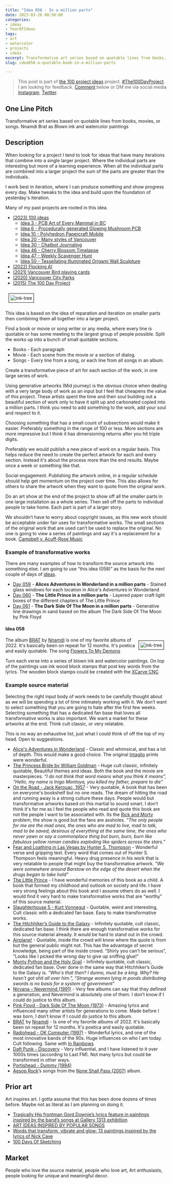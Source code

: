 ```yaml
---
title: "Idea 058 - In a million parts"
date: 2023-03-26 00:58:00
categories:
- ideas
- YearOfIdeas
tags:
- art
- watercolor
- projects
- ideas
excerpt: Transformative art series based on quotable lines from books, movies, or songs. Nnamdi Brat as Blown ink and watercolor paintings
slug: idea058-a-quotable-book-in-a-million-parts

---
```


> This post is part of [the 100 project ideas](/projects/2023-100-ideas/) project. [#The100DayProject](https://www.the100dayproject.org/). I am looking for feedback. <a href='#utterances-comments'>Comment</a> below or DM me via social media <a href="https://instagram.com/funvill" rel="nofollow noopener noreferrer"><i class="fab fa-fw fa-instagram" aria-hidden="true"></i><span class="label">Instagram</span></a>, <a href="https://twitter.com/funvill" rel="nofollow noopener noreferrer"><i class="fab fa-fw fa-twitter" aria-hidden="true"></i><span class="label">Twitter</span></a>.

## One Line Pitch

Transformative art series based on quotable lines from books, movies, or songs. Nnamdi Brat as Blown ink and watercolor paintings

## Description

When looking for a project I tend to look for ideas that have many iterations that combine into a single larger project. Where the individual parts are interesting but more of a learning experience. When all the individual parts are combined into a larger project the sum of the parts are greater than the individuals.

I work best in iteration, where I can produce something and show progress every day. Make tweaks to the idea and build upon the foundation of yesterday's iteration.

Many of my past projects are rooted in this idea.

- [(2023) 100 ideas](/projects/2023-100-ideas/)
  - [Idea 3 - PCB Art of Every Mammal in BC](/idea003-pcb-art-of-every-mammal-in-bc/)
  - [Idea 6 - Procedurally generated Glowing Mushroom PCB](/idea006-procedurally-generated-glowing-mushroom-pcb/)
  - [Idea 10 - Polyhedron Papercraft Mobile](/idea010-polyhedron-papercraft-mobile/)
  - [Idea 20 - Many styles of Vancouver](/idea020-many-styles-of-vancouver/)
  - [Idea 30 - Chatbot Journaling](/idea030-chatbot-journaling/)
  - [Idea 46 - Cherry Blossom Timelapse](/idea046-cherry-blossom-timelapse/)
  - [Idea 47 - Weekly Scavenger Hunt](/idea047-weekly-scavenger-hunt/)
  - [Idea 50 - Tessellating Illuminated Origami Wall Sculpture](/idea050-tessellating-illuminated-origami-wall-sculpture/)
- [(2022) Flocking AI](/projects/2022-flocking-ai/)
- [(2021) Vancouver Bird playing cards](/projects/2021-bird-playing-cards/)
- [(2020) Vancouver City Parks](/projects/2020-vancouver-parks/)
- [(2015) The 100 Day Project](/projects/2015-The100DayProject/)

<img src="/public/uploads/2022/flockingai-wall.jpg" alt="ink-tree" style="margin: 10px; border: 1px solid black; padding: 5px"/>

This idea is based on the idea of reparation and iteration on smaller parts then combining them all together into a larger project.

Find a book or movie or song writer or any media, where every line is quotable or has some meeting to the largest group of people possible. Split the works up into a bunch of small quotable sections.

- Books - Each paragraph
- Movie - Each scene from the movie or a section of dialog.
- Songs - Every line from a song, or each line from all songs in an album.

Create a transformative piece of art for each section of the work, in one large series of work.

Using generative artworks (Mid journey) is the obvious choice when dealing with a very large body of work as an input but I feel that cheapens the value of this project. These artists spent the time and their soul building out a beautiful section of work only to have it split up and carbonated copied into a million parts. I think you need to add something to the work, add your soul and respect to it.

Choosing something that has a small count of subsections would make it easier. Preferably something in the range of 100 or less. More sections are more impressive but I think it has dimensioning returns after you hit triple digits.

Preferably we would publish a new piece of work on a regular basis. This helps reduce the need to create the perfect artwork for each and every section. Instead it's about the process more than the end results. Maybe once a week or something like that.

Social engagement. Publishing the artwork online, in a regular schedule should help get momentum on the project over time. This also allows for others to share the artwork when they want to quote from the original work.

Do an art show at the end of the project to show off all the smaller parts in one large installation as a whole series. Then sell off the parts to individual people to take home. Each part is part of a larger story.

We shouldn’t have to worry about copyright issues, as this new work should be acceptable under fair uses for transformative works. The small sections of the original work that are used can’t be used to replace the original. No one is going to view a series of paintings and say it's a replacement for a book. [Campbell v. Acuff-Rose Music](https://www.justia.com/intellectual-property/copyright/fair-use/transformative-use/)

### Example of transformative works

There are many examples of how to transform the source artwork into something else. I am going to use “this idea (058)” as the basis for the next couple of days of [ideas](/projects/2023-100-ideas/).

- [Day 059](/idea059-alices-adventures-in-wonderland-in-a-million-parts) - **Alices Adventures in Wonderland in a million parts** - Stained glass windows for each location in Alice's Adventures in Wonderland
- [Day 060](/idea060-the-little-prince-in-a-million-parts) - **The Little Prince in a million parts** - Layered paper craft light boxes of the different chapters of The Little Prince
- [Day 061](/idea061-the-dark-side-of-the-moon-in-a-million-parts) - **The Dark Side Of The Moon in a million parts** - Generative line drawings in sand based on the album The Dark Side Of The Moon by Pink Floyd

#### Idea 058

<img src="/public/uploads/2023/ink-tree.png" alt="ink-tree" style="float: right; margin: 10px; border: 1px solid black; padding: 5px"/>The album [BRAT](https://en.wikipedia.org/wiki/Brat_(album)) by [Nnamdi](https://en.wikipedia.org/wiki/Nnamdi_Ogbonnaya) is one of my favorite albums of 2022. It's basically been on repeat for 12 months. It's poetica and easily quotable. The song [Flowers To My Demons](https://genius.com/Nnamdi-flowers-to-my-demons-lyrics)

Turn each verse into a series of blown ink and watercolor paintings. On top of the paintings use ink wood block stamps that post key words from the lyrics. The wooden block stamps could be created with the [XCarve CNC](https://www.inventables.com/technologies/x-carve)

### Example source material

Selecting the right input body of work needs to be carefully thought about as we will be spending a lot of time intimately working with it. We don’t want to select something that you are going to hate after the first few weeks. Selecting something that has a dedicated fan base that loves all transformative works is also important. We want a market for these artworks at the end. Think cult classic, or very relatable.

This is no way an exhaustive list, just what I could think of off the top of my head. Open to suggestions.

- [Alice's Adventures in Wonderland](https://www.goodreads.com/book/show/24213.Alice_s_Adventures_in_Wonderland_Through_the_Looking_Glass) - Classic and whimsical, and has a lot of depth. This would make a good choice. The original [Intaglio](https://en.wikipedia.org/wiki/Intaglio_(printmaking)) prints were wonderful.
- [The Princess Bride by William Goldman](https://www.goodreads.com/book/show/21787.The_Princess_Bride) - Huge cult classic, infinitely quotable, Beautiful themes and ideas. Both the book and the movie are masterpieces. *“I do not think that word means what you think it means”, “Hello, my name is Inigo Montoya, you killed my father, prepare to die”*
- [On the Road - Jack Kerouac, 1957](https://www.goodreads.com/book/show/70401.On_the_Road) - Very quotable, A book that has been on everyone's bookshelf but no one reads. The dream of hitting the road and running away is a strong culture these days. People would but transformative artworks based on this martial to sound smart. I don’t think it's for me as I feel the people who read and quote this book are not the people I want to be associated with. Its the [Rick and Morty](https://www.imdb.com/title/tt2861424/) problem, the show is good but the fans are assholes. *“The only people for me are the mad ones, the ones who are mad to live, mad to talk, mad to be saved, desirous of everything at the same time, the ones who never yawn or say a commonplace thing but burn, burn, burn like fabulous yellow roman candles exploding like spiders across the stars.”*
- [Fear and Loathing in Las Vegas by Hunter S. Thompson](https://www.goodreads.com/book/show/7745.Fear_and_Loathing_in_Las_Vegas) - Wonderful verse and gripping text. Every word that comes out of Hunter S. Thompson feels meaningful. Heavy drug presence in his work that is very relatable to people that might buy the transformative artwork. *"We were somewhere around Barstow on the edge of the desert when the drugs began to take hold"*
- [The Little Prince](https://en.wikipedia.org/wiki/The_Little_Prince) - I have wonderful memories of this book as a child. A book that formed my childhood and outlook on society and life. I have very strong feelings about this book and I assume others do as well. I would find it very hard to make transformative works that are “worthy” of this source material.
- [Slaughterhouse 5 - Kurt Vonnegut](https://www.goodreads.com/book/show/4981.Slaughterhouse_Five) - Quotable, weird and interesting, Cult classic with a dedicated fan base. Easy to make transformative works.
- [The Hitchhiker’s Guide to the Galaxy](https://en.wikipedia.org/wiki/The_Hitchhiker%27s_Guide_to_the_Galaxy) - Infinitely quotable, cult classic, dedicated fan base. I think there are enough transformative works for this source material already. It would be hard to stand out in the crowd.
- [Airplane!](https://en.wikipedia.org/wiki/Airplane!) - Quotable, inside the crowd will know where the quote is from but the general public might not. This has the advantage of secret knowledge, being part of the inside crowd. “Shirly you can't be serious”, “Looks like I picked the wrong day to give up sniffing glue!”
- [Monty Python and the Holy Grail](https://en.wikipedia.org/wiki/Monty_Python_and_the_Holy_Grail) - Infinitely quotable, cult classic, dedicated fan base. Over done in the same way that Hitchhiker’s Guide to the Galaxy is. *“Who's that then? I dunno, must be a king. Why? He hasn't got shit all over him.”, “Strange women lying in ponds distributing swords is no basis for a system of government”*
- [Nirvana – Nevermind (1991)](https://en.wikipedia.org/wiki/Nevermind) - Very few albums can say that they defined a generation, and Nevermind is absolutely one of them. I don’t know if I could do justice to this album.
- [Pink Floyd - Dark Side Of The Moon (1973)](https://en.wikipedia.org/wiki/The_Dark_Side_of_the_Moon) - Amazing lyrics and influenced many other artists for generations to come. Made before I was born, I don’t know if I could do justice to this album.
- [BRAT](https://en.wikipedia.org/wiki/Brat_(album)) by [Nnamdi](https://en.wikipedia.org/wiki/Nnamdi_Ogbonnaya) - Is one of my favorite albums of 2022. It's basically been on repeat for 12 months. It's poetica and easily quotable.
- [Radiohead - OK Computer (1997)](https://en.wikipedia.org/wiki/OK_Computer) - Wonderful lyrics, and one of the most innovative bands of the 90s. Huge influences on who I am today. Cult following. Same with [In Rainbows](https://en.wikipedia.org/wiki/In_Rainbows)
- [Daft Punk - Discovery](https://en.wikipedia.org/wiki/Discovery_(Daft_Punk_album)) - Very influential, and I have listened to it over 1000s times (according to Last FM). Not many lyrics but could be transformed in other ways.
- [Portishead - Dummy (1994)](https://en.wikipedia.org/wiki/Dummy_(album))
- [Aesop Rock](https://en.wikipedia.org/wiki/Aesop_Rock)’s songs from the [None Shall Pass (2007)](https://en.wikipedia.org/wiki/None_Shall_Pass) album.

## Prior art

Art inspires art. I gotta assume that this has been done dozens of times before. Maybe not as literal as I am planning on doing it.

- [Tragically Hip frontman Gord Downie’s lyrics feature in paintings inspired by the band’s songs at Gallery 1313 exhibition](https://www.thestar.com/entertainment/visualarts/2022/12/04/tragically-hip-frontman-gord-downies-lyrics-feature-in-paintings-inspired-by-the-bands-songs-at-gallery-1313-exhibition.html)
- [ART IDEAS INSPIRED BY POPULAR SONGS](https://www.wallartprints.com.au/blog/art-ideas-songs/)
- [Words that transform, vibrate and glow: 13 paintings inspired by the lyrics of Nick Cave](https://www.artsy.net/show/charlie-smith-london-words-that-transform-vibrate-and-glow-13-paintings-inspired-by-the-lyrics-of-nick-cave?sort=partner_show_position)
- [100 Days Of Sketching](https://www.100daysofsketching.com/)

## Market

People who love the source material, people who love art, Art enthusiasts, people looking for unique and meaningful decor.

